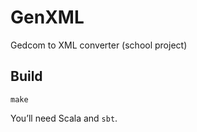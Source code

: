 # GenXML

Gedcom to XML converter (school project)

## Build

    make

You’ll need Scala and `sbt`.
